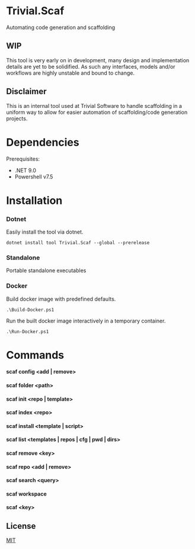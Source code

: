 # Trivial.Scaf
Automating code generation and scaffolding

## WIP
This tool is very early on in development, many design and implementation details are yet to be solidified.
As such any interfaces, models and/or workflows are highly unstable and bound to change.

## Disclaimer
This is an internal tool used at Trivial Software to handle scaffolding in a uniform way to allow for easier automation of scaffolding/code generation projects.

# Dependencies
Prerequisites:
* .NET 9.0
* Powershell v7.5

# Installation
### Dotnet
Easily install the tool via dotnet.
```pwsh
dotnet install tool Trivial.Scaf --global --prerelease
```

### Standalone
Portable standalone executables

### Docker
Build docker image with predefined defaults.
```pwsh
.\Build-Docker.ps1
```
Run the built docker image interactively in a temporary container.
```pwsh
.\Run-Docker.ps1
```

# Commands
#### scaf config <add | remove>
#### scaf folder \<path>
#### scaf init <repo | template>
#### scaf index \<repo>
#### scaf install <template | script>
#### scaf list <templates | repos | cfg | pwd | dirs>
#### scaf remove \<key>
#### scaf repo <add | remove>
#### scaf search \<query>
#### scaf workspace
#### scaf \<key>

## License
[MIT](LICENSE)